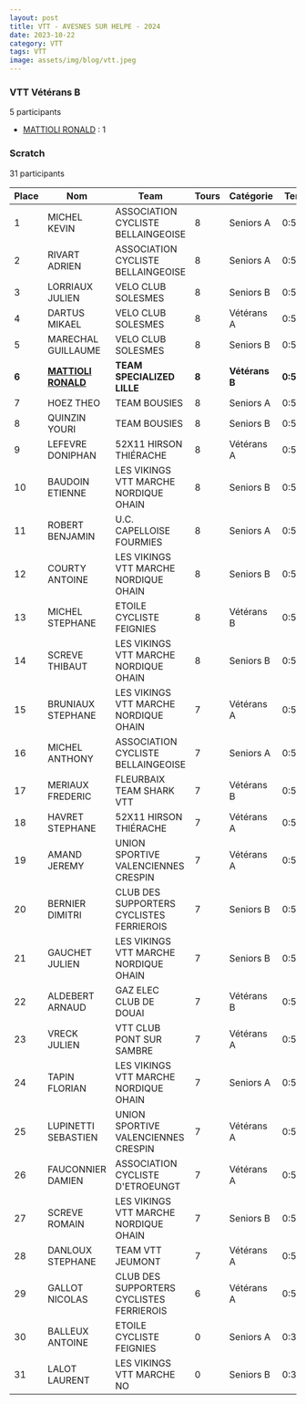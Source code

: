 ```yaml
---
layout: post
title: VTT - AVESNES SUR HELPE - 2024
date: 2023-10-22
category: VTT
tags: VTT
image: assets/img/blog/vtt.jpeg
---
```


### VTT Vétérans B
5 participants
- [MATTIOLI RONALD](https://teamspecializedlille.cc/coureurs/mattiolironald) : 1

### Scratch
31 participants

| Place | Nom | Team | Tours | Catégorie | Temps |
|---|---|---|---|---|---|
| 1 | MICHEL KEVIN | ASSOCIATION CYCLISTE BELLAINGEOISE | 8 | Seniors A | 0:50:6 | 
| 2 | RIVART ADRIEN | ASSOCIATION CYCLISTE BELLAINGEOISE | 8 | Seniors A | 0:51:21 | 
| 3 | LORRIAUX JULIEN | VELO CLUB SOLESMES | 8 | Seniors B | 0:52:2 | 
| 4 | DARTUS MIKAEL | VELO CLUB SOLESMES | 8 | Vétérans A | 0:52:20 | 
| 5 | MARECHAL GUILLAUME | VELO CLUB SOLESMES | 8 | Seniors B | 0:53:51 | 
| **6** | **[MATTIOLI RONALD](https://teamspecializedlille.cc/coureurs/mattiolironald)** | **TEAM SPECIALIZED LILLE** | **8** | **Vétérans B** | **0:54:4** | 
| 7 | HOEZ THEO | TEAM BOUSIES | 8 | Seniors A | 0:54:49 | 
| 8 | QUINZIN YOURI | TEAM BOUSIES | 8 | Seniors B | 0:55:12 | 
| 9 | LEFEVRE DONIPHAN | 52X11 HIRSON THIÉRACHE | 8 | Vétérans A | 0:56:18 | 
| 10 | BAUDOIN ETIENNE | LES VIKINGS VTT MARCHE NORDIQUE OHAIN | 8 | Seniors B | 0:57:21 | 
| 11 | ROBERT BENJAMIN | U.C. CAPELLOISE FOURMIES | 8 | Seniors A | 0:57:29 | 
| 12 | COURTY ANTOINE | LES VIKINGS VTT MARCHE NORDIQUE OHAIN | 8 | Seniors B | 0:57:47 | 
| 13 | MICHEL STEPHANE | ETOILE CYCLISTE FEIGNIES | 8 | Vétérans B | 0:58:27 | 
| 14 | SCREVE THIBAUT | LES VIKINGS VTT MARCHE NORDIQUE OHAIN | 8 | Seniors B | 0:58:46 | 
| 15 | BRUNIAUX STEPHANE | LES VIKINGS VTT MARCHE NORDIQUE OHAIN | 7 | Vétérans A | 0:50:51 | 
| 16 | MICHEL ANTHONY | ASSOCIATION CYCLISTE BELLAINGEOISE | 7 | Seniors A | 0:50:58 | 
| 17 | MERIAUX FREDERIC | FLEURBAIX TEAM SHARK VTT | 7 | Vétérans B | 0:51:25 | 
| 18 | HAVRET STEPHANE | 52X11 HIRSON THIÉRACHE | 7 | Vétérans A | 0:51:32 | 
| 19 | AMAND JEREMY | UNION SPORTIVE VALENCIENNES CRESPIN | 7 | Vétérans A | 0:51:38 | 
| 20 | BERNIER DIMITRI | CLUB DES SUPPORTERS CYCLISTES FERRIEROIS | 7 | Seniors B | 0:52:12 | 
| 21 | GAUCHET JULIEN | LES VIKINGS VTT MARCHE NORDIQUE OHAIN | 7 | Seniors B | 0:52:12 | 
| 22 | ALDEBERT ARNAUD | GAZ ELEC CLUB DE DOUAI | 7 | Vétérans B | 0:54:8 | 
| 23 | VRECK JULIEN | VTT  CLUB PONT SUR SAMBRE | 7 | Vétérans A | 0:54:10 | 
| 24 | TAPIN FLORIAN | LES VIKINGS VTT MARCHE NORDIQUE OHAIN | 7 | Seniors A | 0:54:23 | 
| 25 | LUPINETTI SEBASTIEN | UNION SPORTIVE VALENCIENNES CRESPIN | 7 | Vétérans A | 0:54:27 | 
| 26 | FAUCONNIER DAMIEN | ASSOCIATION CYCLISTE D'ETROEUNGT | 7 | Vétérans A | 0:55:2 | 
| 27 | SCREVE ROMAIN | LES VIKINGS VTT MARCHE NORDIQUE OHAIN | 7 | Seniors B | 0:55:9 | 
| 28 | DANLOUX STEPHANE | TEAM VTT JEUMONT | 7 | Vétérans A | 0:55:21 | 
| 29 | GALLOT NICOLAS | CLUB DES SUPPORTERS CYCLISTES FERRIEROIS | 6 | Vétérans A | 0:59:7 | 
| 30 | BALLEUX ANTOINE | ETOILE CYCLISTE FEIGNIES | 0 | Seniors A | 0:38:53 | 
| 31 | LALOT LAURENT | LES VIKINGS VTT MARCHE NO | 0 | Seniors B | 0:38:53 | 
